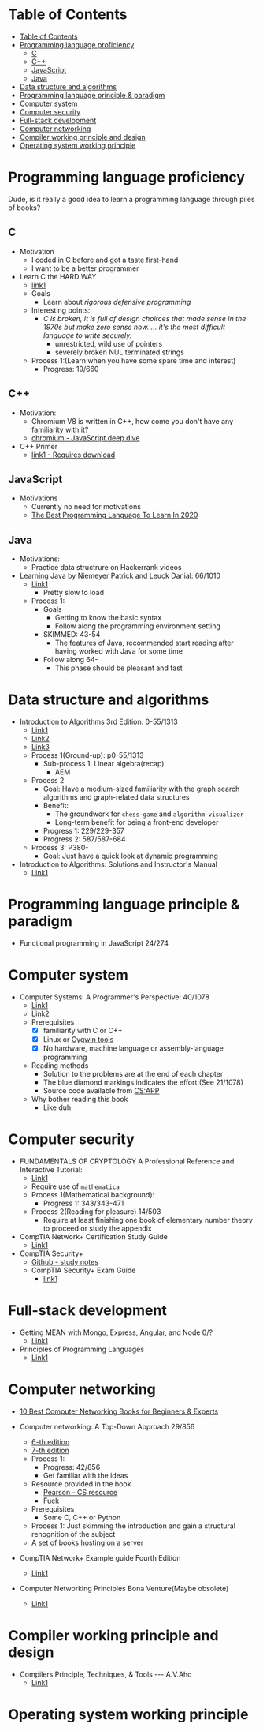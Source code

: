 # Table of Contents
- [Table of Contents](#table-of-contents)
- [Programming language proficiency](#programming-language-proficiency)
  - [C](#c)
  - [C++](#c-1)
  - [JavaScript](#javascript)
  - [Java](#java)
- [Data structure and algorithms](#data-structure-and-algorithms)
- [Programming language principle & paradigm](#programming-language-principle--paradigm)
- [Computer system](#computer-system)
- [Computer security](#computer-security)
- [Full-stack development](#full-stack-development)
- [Computer networking](#computer-networking)
- [Compiler working principle and design](#compiler-working-principle-and-design)
- [Operating system working principle](#operating-system-working-principle)
# Programming language proficiency
Dude, is it really a good idea to learn a programming language through piles of books? 
## C
- Motivation
  - I coded in C before and got a taste first-hand
  - I want to be a better programmer
- Learn C the HARD WAY
  - [link1](https://users.elis.ugent.be/~jrvdnbro/learn_c_the_hard_way.pdf)
  - Goals
    - Learn about *rigorous defensive programming*
  - Interesting points:
    - *C is broken, It is full of design choirces that made sense in the 1970s but make zero sense now. ... it's the most difficult language to write securely.*
      - unrestricted, wild use of pointers 
      - severely broken NUL terminated strings
  - Process 1:(Learn when you have some spare time and interest)
    - Progress: 19/660
## C++
- Motivation:
  - Chromium V8 is written in C++, how come you don't have any familiarity with it?
  - [chromium - JavaScript deep dive](https://source.chromium.org/chromium/chromium/src/)
- C++ Primer
  - [link1 - Requires download](https://faculty.psau.edu.sa/filedownload/doc-8-pdf-95bf5763251f491480a0c1e5b76a16d8-original.pdf)
## JavaScript
- Motivations
  - Currently no need for motivations 
  - [The Best Programming Language To Learn In 2020](https://www.youtube.com/watch?v=K7-YFU5GpX4&t=25s)
## Java
- Motivations:
  - Practice data structrure on Hackerrank videos
- Learning Java by Niemeyer Patrick and Leuck Danial: 66/1010
  - [Link1](http://ikucukkoc.baun.edu.tr/lectures/EMM3115/Learning_Java.pdf)
    - Pretty slow to load
  - Process 1:
    - Goals
      - Getting to know the basic syntax
      - Follow along the programming environment setting
    - SKIMMED: 43-54
      - The features of Java, recommended start reading after having worked with Java for some time
    - Follow along 64- 
      - This phase should be pleasant and fast

# Data structure and algorithms
- Introduction to Algorithms 3rd Edition: 0-55/1313
  - [Link1](https://edutechlearners.com/download/Introduction_to_algorithms-3rd%20Edition.pdf)
  - [Link2](https://web.ist.utl.pt/~fabio.ferreira/material/asa/clrs.pdf)
  - [Link3](https://github.com/CodeClub-JU/Introduction-to-Algorithms-CLRS/blob/master/Introduction%20to%20Algorithms%20-%203rd%20Edition.pdf)
  - Process 1(Ground-up): p0-55/1313
    - Sub-process 1: Linear algebra(recap)
      - AEM
  - Process 2
    - Goal: Have a medium-sized familiarity with the graph search algorithms and graph-related data structures
    - Benefit:
      - The groundwork for ```chess-game``` and ```algorithm-visualizer```
      - Long-term benefit for being a front-end developer
    - Progress 1: 229/229-357
    - Progress 2: 587/587-684
  - Process 3: P380-
    - Goal: Just have a quick look at dynamic programming
- Introduction to Algorithms: Solutions and Instructor's Manual
  - [Link1](http://www.r-5.org/files/books/computers/algo-list/common/Cormen_Lin_Lee-Introduction_to_Algorithms_(Solutions)-EN.pdf)
# Programming language principle & paradigm
- Functional programming in JavaScript 24/274

# Computer system
- Computer Systems: A Programmer's Perspective: 40/1078
  -  [Link1](http://guanzhou.pub/files/Computer%20System_EN.pdf)
  -  [Link2](https://github.com/smellslikekeenspirit/an-askreddit-list-of-compsci-books/blob/master/Randal%20E.%20Bryant%2C%20David%20R.%20O%E2%80%99Hallaron%20-%20Computer%20Systems.%20A%20Programmer%E2%80%99s%20Perspective%20%5B3rd%20ed.%5D%20(2016%2C%20Pearson).pdf)
  -  Prerequisites
     - [x] familiarity with C or C++
     - [x] Linux or [Cygwin tools](www.cygwin.com)
     - [x] No hardware, machine language or assembly-language programming
  - Reading methods
    - Solution to the problems are at the end of each chapter
    - The blue diamond markings indicates the effort.(See 21/1078)
    - Source code available from [CS:APP](csapp.cs.cmu.edu)
  - Why bother reading this book
    - Like duh
# Computer security
- FUNDAMENTALS OF CRYPTOLOGY A Professional Reference and Interactive Tutorial: 
  -  [Link1](https://www.hyperelliptic.org/tanja/teaching/cryptoI13/cryptodict.pdf)
  -  Require use of ```mathematica```
  - Process 1(Mathematical background):
    - Progress 1: 343/343-471
  - Process 2(Reading for pleasure) 14/503
    - Require at least finishing one book of elementary number theory to proceed or study the appendix
- CompTIA Network+ Certification Study Guide
  - [Link1](http://index-of.es/Varios-2/Comptia%20Network+.pdf)
- CompTIA Security+
  - [Github - study notes](https://github.com/PacktPublishing/CompTIA-Security-SY0-501-Complete-Course-and-Practice-Exam/blob/master/CompTIA%20Security%2B%20(Study%20Notes).pdf)
  - CompTIA Security+ Exam Guide
    - [link1](https://keyhannet.com/wp-content/uploads/2018/11/Wm.-Arthur-Conklin_-Gregory-White-CompTIA-Security-All-in-One-Exam-Guide-Exam-SY0-501-2017-McGraw-Hill.pdf)
# Full-stack development
- Getting MEAN with Mongo, Express, Angular, and Node 0/?
  - [Link1](https://www.programmer-books.com/wp-content/uploads/2018/08/Getting%20MEAN%20with%20Mongo,%20Express,%20Angular,%20and%20Node.pdf)
- Principles of Programming Languages
  - [Link1](https://www.cs.bgu.ac.il/~mira/ppl-book-full.pdf)

# Computer networking
- [10 Best Computer Networking Books for Beginners & Experts](https://www.networkstraining.com/best-computer-networks-textbooks/)

- Computer networking: A Top-Down Approach 29/856
  - [6-th edition](https://eclass.teicrete.gr/modules/document/file.php/TP326/%CE%98%CE%B5%CF%89%CF%81%CE%AF%CE%B1%20(Lectures)/Computer_Networking_A_Top-Down_Approach.pdf)
  - [7-th edition](https://leonawang.com/books/Computer%20Networking%20A%20Top-Down%20Approach%207th%20edition.pdf)
  - Process 1:
    - Progress: 42/856
    - Get familiar with the ideas
  - Resource provided in the book
    - [Pearson - CS resource](https://media.pearsoncmg.com/bc/abp/cs-resources/)
    - [Fuck](http://gaia.cs.umass.edu/kurose_ross/interactive,)
  - Prerequisites
    - Some C, C++ or Python
  - Process 1: Just skimming the introduction and gain a structural renognition of the subject 
  - [A set of books hosting on a server]()
- CompTIA Network+ Example guide Fourth Edition
  - [Link1](http://eflnet.ir/Admin/Upload/Document/CompTIA_Network-plus-2009.pdf)

- Computer Networking Principles Bona Venture(Maybe obsolete)
  - [Link1](https://resources.saylor.org/wwwresources/archived/site/wp-content/uploads/2012/02/Computer-Networking-Principles-Bonaventure-1-30-31-OTC1.pdf)

# Compiler working principle and design
- Compilers Principle, Techniques, & Tools --- A.V.Aho
  - [Link1](http://ce.sharif.edu/courses/94-95/1/ce414-2/resources/root/Text%20Books/Compiler%20Design/Alfred%20V.%20Aho,%20Monica%20S.%20Lam,%20Ravi%20Sethi,%20Jeffrey%20D.%20Ullman-Compilers%20-%20Principles,%20Techniques,%20and%20Tools-Pearson_Addison%20Wesley%20(2006).pdf)

# Operating system working principle